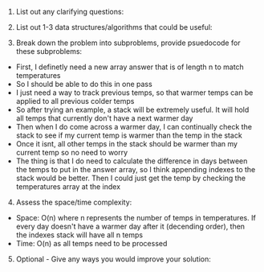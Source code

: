 1. List out any clarifying questions:


2. List out 1-3 data structures/algorithms that could be useful:


3. Break down the problem into subproblems, provide psuedocode for these subproblems:
- First, I definetly need a new array answer that is of length n to match temperatures
- So I should be able to do this in one pass
- I just need a way to track previous temps, so that warmer temps can be applied to all previous colder temps 
- So after trying an example, a stack will be extremely useful. It will hold all temps that currently don't have a next warmer day
- Then when I do come across a warmer day, I can continually check the stack to see if my current temp is warmer than the temp in the stack
- Once it isnt, all other temps in the stack should be warmer than my current temp so no need to worry
- The thing is that I do need to calculate the difference in days between the temps to put in the answer array, so I think appending indexes to the stack would be better. Then I could just get the temp by checking the temperatures array at the index

4. Assess the space/time complexity:
- Space: O(n) where n represents the number of temps in temperatures. If every day doesn't have a warmer day after it (decending order), then the indexes stack will have all n temps
- Time: O(n) as all temps need to be processed

5. Optional - Give any ways you would improve your solution: